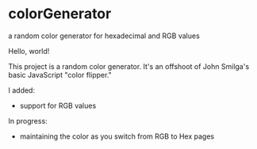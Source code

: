 # colorGenerator
a random color generator for hexadecimal and RGB values

Hello, world!

This project is a random color generator. It's an offshoot of John Smilga's basic JavaScript "color flipper."

I added:
  - support for RGB values

In progress:
  - maintaining the color as you switch from RGB to Hex pages
